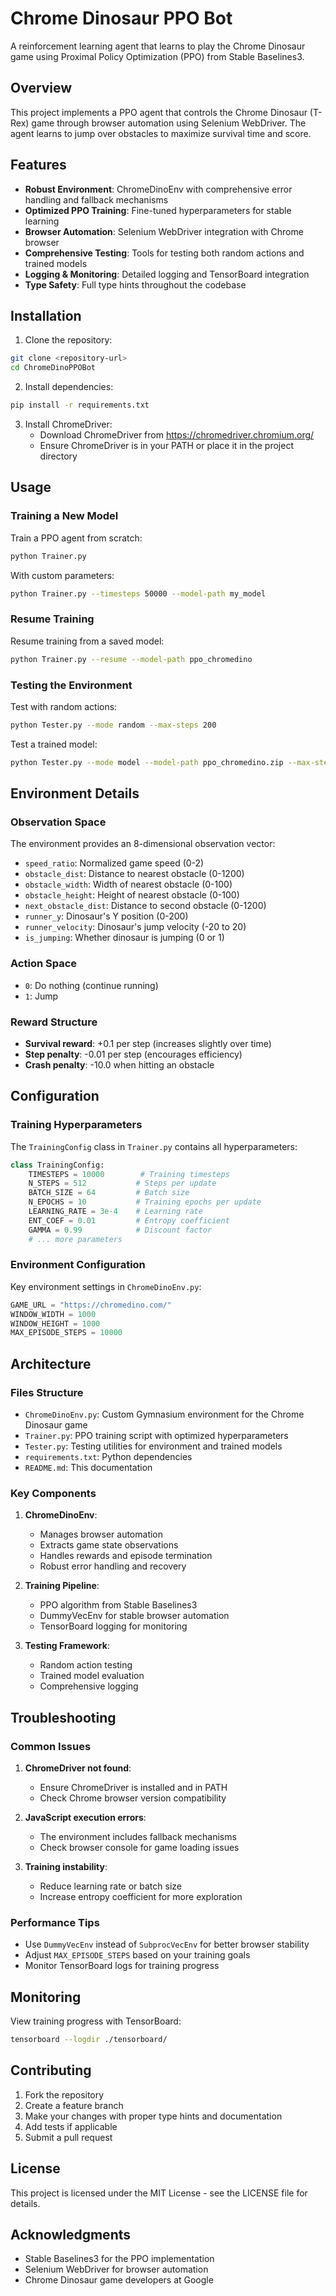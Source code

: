 # Chrome Dinosaur PPO Bot

A reinforcement learning agent that learns to play the Chrome Dinosaur game using Proximal Policy Optimization (PPO) from Stable Baselines3.

## Overview

This project implements a PPO agent that controls the Chrome Dinosaur (T-Rex) game through browser automation using Selenium WebDriver. The agent learns to jump over obstacles to maximize survival time and score.

## Features

- **Robust Environment**: ChromeDinoEnv with comprehensive error handling and fallback mechanisms
- **Optimized PPO Training**: Fine-tuned hyperparameters for stable learning
- **Browser Automation**: Selenium WebDriver integration with Chrome browser
- **Comprehensive Testing**: Tools for testing both random actions and trained models
- **Logging & Monitoring**: Detailed logging and TensorBoard integration
- **Type Safety**: Full type hints throughout the codebase

## Installation

1. Clone the repository:
```bash
git clone <repository-url>
cd ChromeDinoPPOBot
```

2. Install dependencies:
```bash
pip install -r requirements.txt
```

3. Install ChromeDriver:
   - Download ChromeDriver from https://chromedriver.chromium.org/
   - Ensure ChromeDriver is in your PATH or place it in the project directory

## Usage

### Training a New Model

Train a PPO agent from scratch:
```bash
python Trainer.py
```

With custom parameters:
```bash
python Trainer.py --timesteps 50000 --model-path my_model
```

### Resume Training

Resume training from a saved model:
```bash
python Trainer.py --resume --model-path ppo_chromedino
```

### Testing the Environment

Test with random actions:
```bash
python Tester.py --mode random --max-steps 200
```

Test a trained model:
```bash
python Tester.py --mode model --model-path ppo_chromedino.zip --max-steps 1000
```

## Environment Details

### Observation Space

The environment provides an 8-dimensional observation vector:
- `speed_ratio`: Normalized game speed (0-2)
- `obstacle_dist`: Distance to nearest obstacle (0-1200)
- `obstacle_width`: Width of nearest obstacle (0-100)
- `obstacle_height`: Height of nearest obstacle (0-100)
- `next_obstacle_dist`: Distance to second obstacle (0-1200)
- `runner_y`: Dinosaur's Y position (0-200)
- `runner_velocity`: Dinosaur's jump velocity (-20 to 20)
- `is_jumping`: Whether dinosaur is jumping (0 or 1)

### Action Space

- `0`: Do nothing (continue running)
- `1`: Jump

### Reward Structure

- **Survival reward**: +0.1 per step (increases slightly over time)
- **Step penalty**: -0.01 per step (encourages efficiency)
- **Crash penalty**: -10.0 when hitting an obstacle

## Configuration

### Training Hyperparameters

The `TrainingConfig` class in `Trainer.py` contains all hyperparameters:

```python
class TrainingConfig:
    TIMESTEPS = 10000        # Training timesteps
    N_STEPS = 512           # Steps per update
    BATCH_SIZE = 64         # Batch size
    N_EPOCHS = 10           # Training epochs per update
    LEARNING_RATE = 3e-4    # Learning rate
    ENT_COEF = 0.01         # Entropy coefficient
    GAMMA = 0.99            # Discount factor
    # ... more parameters
```

### Environment Configuration

Key environment settings in `ChromeDinoEnv.py`:

```python
GAME_URL = "https://chromedino.com/"
WINDOW_WIDTH = 1000
WINDOW_HEIGHT = 1000
MAX_EPISODE_STEPS = 10000
```

## Architecture

### Files Structure

- `ChromeDinoEnv.py`: Custom Gymnasium environment for the Chrome Dinosaur game
- `Trainer.py`: PPO training script with optimized hyperparameters
- `Tester.py`: Testing utilities for environment and trained models
- `requirements.txt`: Python dependencies
- `README.md`: This documentation

### Key Components

1. **ChromeDinoEnv**: 
   - Manages browser automation
   - Extracts game state observations
   - Handles rewards and episode termination
   - Robust error handling and recovery

2. **Training Pipeline**:
   - PPO algorithm from Stable Baselines3
   - DummyVecEnv for stable browser automation
   - TensorBoard logging for monitoring

3. **Testing Framework**:
   - Random action testing
   - Trained model evaluation
   - Comprehensive logging

## Troubleshooting

### Common Issues

1. **ChromeDriver not found**:
   - Ensure ChromeDriver is installed and in PATH
   - Check Chrome browser version compatibility

2. **JavaScript execution errors**:
   - The environment includes fallback mechanisms
   - Check browser console for game loading issues

3. **Training instability**:
   - Reduce learning rate or batch size
   - Increase entropy coefficient for more exploration

### Performance Tips

- Use `DummyVecEnv` instead of `SubprocVecEnv` for better browser stability
- Adjust `MAX_EPISODE_STEPS` based on your training goals
- Monitor TensorBoard logs for training progress

## Monitoring

View training progress with TensorBoard:
```bash
tensorboard --logdir ./tensorboard/
```

## Contributing

1. Fork the repository
2. Create a feature branch
3. Make your changes with proper type hints and documentation
4. Add tests if applicable
5. Submit a pull request

## License

This project is licensed under the MIT License - see the LICENSE file for details.

## Acknowledgments

- Stable Baselines3 for the PPO implementation
- Selenium WebDriver for browser automation
- Chrome Dinosaur game developers at Google
